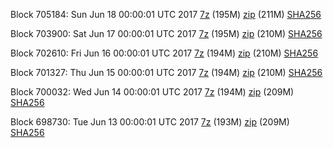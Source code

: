 Block 705184: Sun Jun 18 00:00:01 UTC 2017 [7z](https://transfer.sh/c2beV/bootstrap.dat.20170618.7z) (195M) [zip](https://transfer.sh/PktKl/bootstrap.dat.20170618.zip) (211M) [SHA256](https://transfer.sh/T76RC/sha256.txt)

Block 703900: Sat Jun 17 00:00:01 UTC 2017 [7z](https://transfer.sh/Ph654/bootstrap.dat.20170617.7z) (195M) [zip](https://transfer.sh/NE7Qq/bootstrap.dat.20170617.zip) (210M) [SHA256](https://transfer.sh/IPRka/sha256.txt)

Block 702610: Fri Jun 16 00:00:01 UTC 2017 [7z](https://transfer.sh/4hNLg/bootstrap.dat.20170616.7z) (194M) [zip](https://transfer.sh/ODMNA/bootstrap.dat.20170616.zip) (210M) [SHA256](https://transfer.sh/KYZLP/sha256.txt)

Block 701327: Thu Jun 15 00:00:01 UTC 2017 [7z](https://transfer.sh/PGJUH/bootstrap.dat.20170615.7z) (194M) [zip](https://transfer.sh/U8wLx/bootstrap.dat.20170615.zip) (210M) [SHA256](https://transfer.sh/fzpj7/sha256.txt)

Block 700032: Wed Jun 14 00:00:01 UTC 2017 [7z](https://transfer.sh/mq5zc/bootstrap.dat.20170614.7z) (194M) [zip](https://transfer.sh/JWojJ/bootstrap.dat.20170614.zip) (209M) [SHA256](https://transfer.sh/aBQUg/sha256.txt)

Block 698730: Tue Jun 13 00:00:01 UTC 2017 [7z](https://transfer.sh/53FGd/bootstrap.dat.20170613.7z) (193M) [zip](https://transfer.sh/1fxG5/bootstrap.dat.20170613.zip) (209M) [SHA256](https://transfer.sh/14ZULH/sha256.txt)
